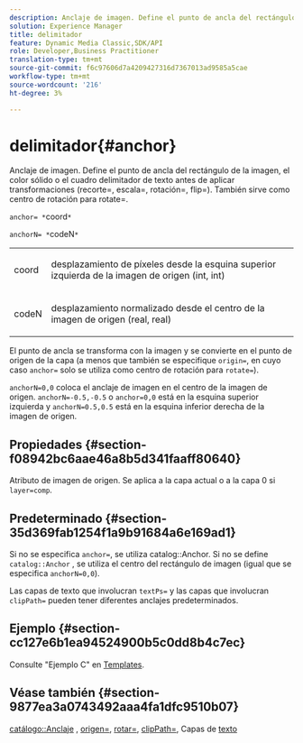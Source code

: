 ```yaml
---
description: Anclaje de imagen. Define el punto de ancla del rectángulo de la imagen, el color sólido o el cuadro delimitador de texto antes de aplicar transformaciones (recorte=, escala=, rotación=, flip=). También sirve como centro de rotación para rotate=.
solution: Experience Manager
title: delimitador
feature: Dynamic Media Classic,SDK/API
role: Developer,Business Practitioner
translation-type: tm+mt
source-git-commit: f6c97606d7a4209427316d7367013ad9585a5cae
workflow-type: tm+mt
source-wordcount: '216'
ht-degree: 3%

---
```



# delimitador{#anchor}

Anclaje de imagen. Define el punto de ancla del rectángulo de la imagen, el color sólido o el cuadro delimitador de texto antes de aplicar transformaciones (recorte=, escala=, rotación=, flip=). También sirve como centro de rotación para rotate=.

`anchor= *`coord`*`

`anchorN= *`codeN`*`

<table id="simpletable_3ED1CD0BF473439FA1132FC84B4452A8"> 
 <tr class="strow"> 
  <td class="stentry"> <p><span class="codeph"> <span class="varname"> coord</span> </span> </p> </td> 
  <td class="stentry"> <p>desplazamiento de píxeles desde la esquina superior izquierda de la imagen de origen (int, int) </p></td> 
 </tr> 
 <tr class="strow"> 
  <td class="stentry"> <p><span class="codeph"> <span class="varname"> codeN</span> </span> </p> </td> 
  <td class="stentry"> <p>desplazamiento normalizado desde el centro de la imagen de origen (real, real) </p></td> 
 </tr> 
</table>

El punto de ancla se transforma con la imagen y se convierte en el punto de origen de la capa (a menos que también se especifique `origin=`, en cuyo caso `anchor=` solo se utiliza como centro de rotación para `rotate=`).

`anchorN=0,0` coloca el anclaje de imagen en el centro de la imagen de origen. `anchorN=-0.5,-0.5` o  `anchor=0,0` está en la esquina superior izquierda y  `anchorN=0.5,0.5` está en la esquina inferior derecha de la imagen de origen.

## Propiedades {#section-f08942bc6aae46a8b5d341faaff80640}

Atributo de imagen de origen. Se aplica a la capa actual o a la capa 0 si `layer=comp`.

## Predeterminado {#section-35d369fab1254f1a9b91684a6e169ad1}

Si no se especifica `anchor=`, se utiliza catalog::Anchor. Si no se define `catalog::Anchor` , se utiliza el centro del rectángulo de imagen (igual que se especifica `anchorN=0,0`).

Las capas de texto que involucran `textPs=` y las capas que involucran `clipPath=` pueden tener diferentes anclajes predeterminados.

## Ejemplo {#section-cc127e6b1ea94524900b5c0dd8b4c7ec}

Consulte &quot;Ejemplo C&quot; en [Templates](../../../../../is-api/http-ref/image-serving-api-ref/c-http-protocol-reference/c-templates/c-templates.md#concept-3cd2d2adae0e41b2979b9640244d4d3e).

## Véase también {#section-9877ea3a0743492aaa4fa1dfc9510b07}

[catálogo::Anclaje](/help/aem-is-ir-api/is-api/image-catalog/image-serving-api-ref/c-image-catalog-reference/c-image-svg-data-reference/c-image-data-reference/r-anchor-cat.md) ,  [origen=](../../../../../is-api/http-ref/image-serving-api-ref/c-http-protocol-reference/c-command-reference/r-origin.md#reference-e11c7ac06e2240cc884c3fec98f05138),  [rotar=](../../../../../is-api/http-ref/image-serving-api-ref/c-http-protocol-reference/c-command-reference/r-rotate.md#reference-12abb086635546ec9ec2e1a793dc1096),  [clipPath=](../../../../../is-api/http-ref/image-serving-api-ref/c-http-protocol-reference/c-command-reference/r-clippath.md#reference-8139b1b52dc54749b51b109521ddf83d), Capas de  [texto](../../../../../is-api/http-ref/image-serving-api-ref/c-http-protocol-reference/c-text-formatting/r-text-layers.md#reference-47e78cfb18134db5ab09e17af14a6a8f)
